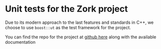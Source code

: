 # Unit tests for the Zork project

Due to its modern approach to the last features and standards in C++, we choose to use
`boost::ut` as the test framework for the project.

You can find the repo for the project at [github here](https://github.com/boost-ext/ut#quick-start)
along with the available documentation